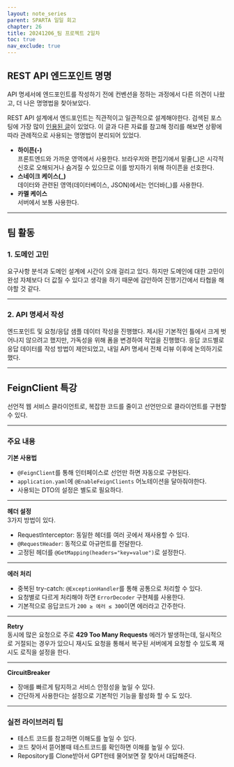 ```yaml
---
layout: note_series
parent: SPARTA 일일 회고
chapter: 26
title: 20241206_팀 프로젝트 2일차
toc: true
nav_exclude: true
---
```


## REST API 엔드포인트 명명
API 명세서에 엔드포인트를 작성하기 전에 컨벤션을 정하는 과정에서
다른 의견이 나왔고, 더 나은 명명법을 찾아보았다.

REST API 설계에서 엔드포인트는 직관적이고 일관적으로 설계해야한다.
검색된 포스팅에 가장 많이 [인용된 글](https://dzone.com/articles/7-rules-for-rest-api-uri-design-1)이 있었다.
이 글과 다른 자료를 참고해 정리를 해보면 상황에 따라 관례적으로 사용되는 명명법이 분리되어 있었다.

- **하이픈(-)**  
  프론트엔드와 가까운 영역에서 사용한다. 브라우저와 편집기에서 밑줄(_)은 시각적 신호로 오해되거나 숨겨질 수 있으므로 이를 방지하기 위해 하이픈을 선호한다.
- **스네이크 케이스(\_)**  
  데이터와 관련된 영역(데이터베이스, JSON)에서는 언더바(_)를 사용한다.
- **카멜 케이스**  
  서버에서 보통 사용한다.

---

## 팀 활동
### 1. 도메인 고민
요구사항 분석과 도메인 설계에 시간이 오래 걸리고 있다.
하지만 도메인에 대한 고민이 완성 자체보다 더 값질 수 있다고 생각을 하기 때문에 
감안하여 진행기간에서 타협을 해야할 것 같다.

---

### 2. API 명세서 작성
엔드포인트 및 요청/응답 샘플 데이터 작성을 진행했다.
제시된 기본적인 틀에서 크게 벗어나지 않으려고 했지만, 
가독성을 위해 폼을 변경하여 작업을 진행했다.
응답 코드별로 응답 데이터를 작성 방법이 제안되었고,
내일 API 명세서 전체 리뷰 이후에 논의하기로 했다.

---

## FeignClient 특강
선언적 웹 서비스 클라이언트로, 복잡한 코드를 줄이고 선언만으로 클라이언트를 구현할 수 있다.

---

### 주요 내용
**기본 사용법**  
- `@FeignClient`를 통해 인터페이스로 선언만 하면 자동으로 구현된다.
- `application.yaml`에 `@EnableFeignClients` 어노테이션을 달아줘야한다.
- 사용되는 DTO의 설정은 별도로 필요하다.

---

**헤더 설정**  
3가지 방법이 있다.
- RequestInterceptor: 동일한 헤더를 여러 곳에서 재사용할 수 있다.
- `@RequestHeader`: 동적으로 아규먼트를 전달한다.
- 고정된 헤더를 `@GetMapping(headers="key=value")`로 설정한다.

---

**에러 처리**  
- 중복된 try-catch: `@ExceptionHandler`를 통해 공통으로 처리할 수 있다.
- 요청별로 다르게 처리해야 하면 `ErrorDecoder` 구현체를 사용한다.
- 기본적으로 응답코드가 `200 ≥ 에러 ≤ 300`이면 에러라고 간주한다.

---

**Retry**  
동시에 많은 요청으로 주로 **429 Too Many Requests** 에러가 발생하는데,
일시적으로 거절되는 경우가 있으니 재시도 요청을 통해서 
복구된 서버에게 요청할 수 있도록 재시도 로직을 설정을 한다.

---

**CircuitBreaker**
- 장애를 빠르게 탐지하고 서비스 안정성을 높일 수 있다.
- 간단하게 사용한다는 설정으로 기본적인 기능을 활성화 할 수 도 있다.

---

### 실전 라이브러리 팁
- 테스트 코드를 참고하면 이해도를 높일 수 있다.
- 코드 찾아서 뜯어볼때 테스트코드를 확인하면 이해를 높일 수 있다.
- Repository를 Clone받아서 GPT한테 물어보면 잘 찾아서 대답해준다.